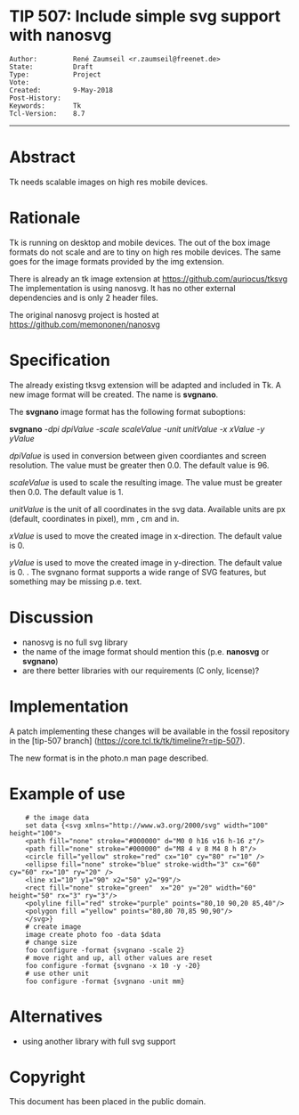 # TIP 507: Include simple svg support with nanosvg
	Author:         René Zaumseil <r.zaumseil@freenet.de>
	State:          Draft
	Type:           Project
	Vote:           
	Created:        9-May-2018
	Post-History:   
	Keywords:       Tk
	Tcl-Version:    8.7
-----

# Abstract

Tk needs scalable images on high res mobile devices.

# Rationale

Tk is running on desktop and mobile devices. The out of the box image formats
do not scale and are to tiny on high res mobile devices.
The same goes for the image formats provided by the img extension.

There is already an tk image extension at https://github.com/auriocus/tksvg
The implementation is using nanosvg. It has no other external dependencies
and is only 2 header files.

The original nanosvg project is hosted at https://github.com/memononen/nanosvg

# Specification

The already existing tksvg extension will be adapted and included in Tk.
A new image format will be created. The name is **svgnano**.

The **svgnano** image format has the following format suboptions:

**svgnano** *-dpi dpiValue -scale scaleValue -unit unitValue -x xValue -y yValue*

*dpiValue* is used in conversion between given coordiantes and screen resolution. The value must be greater then 0.0. The default value is 96.

*scaleValue* is used to scale the resulting image. The value must be greater then 0.0. The default value is 1.

*unitValue* is the unit of all coordinates in the svg data. Available units are px (default, coordinates in pixel), mm , cm and in.

*xValue* is used to move the created image in x-direction. The default value is 0.

*yValue* is used to move the created image in y-direction. The default value is 0.
.
The svgnano format supports a wide range of SVG features, but something may be missing p.e. text.

# Discussion

- nanosvg is no full svg library
- the name of the image format should mention this (p.e. **nanosvg** or
**svgnano**)
- are there better libraries with our requirements (C only, license)?

# Implementation

A patch implementing these changes will be available in the fossil repository in the [tip-507 branch]
(https://core.tcl.tk/tk/timeline?r=tip-507).

The new format is in the photo.n man page described.

# Example of use

	    # the image data
	    set data {<svg xmlns="http://www.w3.org/2000/svg" width="100" height="100">
	    <path fill="none" stroke="#000000" d="M0 0 h16 v16 h-16 z"/>
	    <path fill="none" stroke="#000000" d="M8 4 v 8 M4 8 h 8"/>
	    <circle fill="yellow" stroke="red" cx="10" cy="80" r="10" />
	    <ellipse fill="none" stroke="blue" stroke-width="3" cx="60" cy="60" rx="10" ry="20" />
	    <line x1="10" y1="90" x2="50" y2="99"/>
	    <rect fill="none" stroke="green"  x="20" y="20" width="60" height="50" rx="3" ry="3"/>
	    <polyline fill="red" stroke="purple" points="80,10 90,20 85,40"/>
	    <polygon fill ="yellow" points="80,80 70,85 90,90"/>
	    </svg>}
	    # create image
	    image create photo foo -data $data
	    # change size
	    foo configure -format {svgnano -scale 2}
	    # move right and up, all other values are reset
	    foo configure -format {svgnano -x 10 -y -20}
	    # use other unit
	    foo configure -format {svgnano -unit mm}

# Alternatives

- using another library with full svg support

# Copyright

This document has been placed in the public domain.
